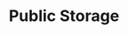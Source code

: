 ---
title: "Public Storage"
url: /phoenix/public-storage-north-black-canyon-highway-2/
shop: storage rental
---